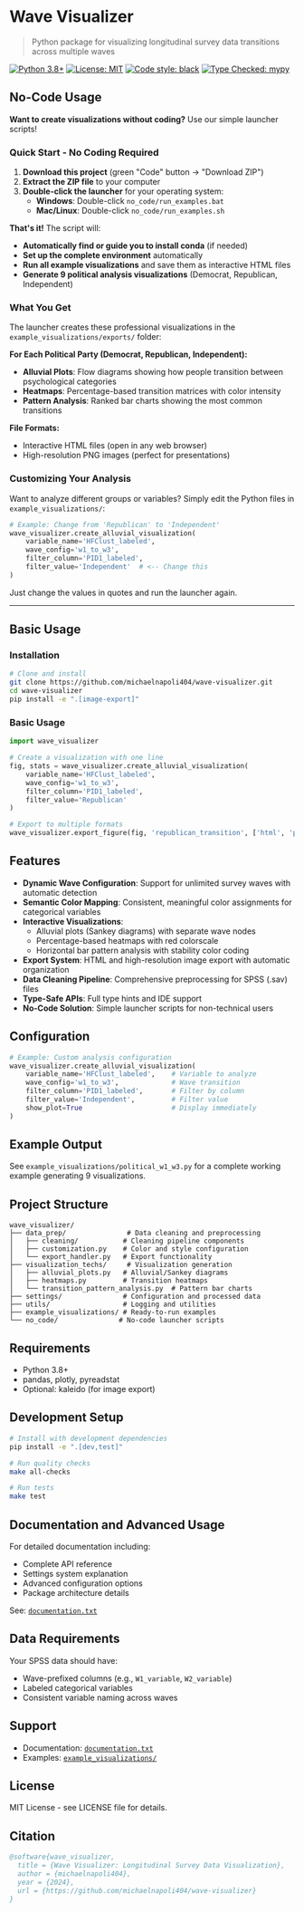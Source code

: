 # Wave Visualizer

> Python package for visualizing longitudinal survey data transitions across multiple waves

[![Python 3.8+](https://img.shields.io/badge/python-3.8+-blue.svg)](https://www.python.org/downloads/)
[![License: MIT](https://img.shields.io/badge/License-MIT-yellow.svg)](https://opensource.org/licenses/MIT)
[![Code style: black](https://img.shields.io/badge/code%20style-black-000000.svg)](https://github.com/psf/black)
[![Type Checked: mypy](https://img.shields.io/badge/type--checked-mypy-blue)](https://mypy-lang.org/)


## No-Code Usage

**Want to create visualizations without coding?** Use our simple launcher scripts!

### Quick Start - No Coding Required

1. **Download this project** (green "Code" button -> "Download ZIP")
2. **Extract the ZIP file** to your computer
3. **Double-click the launcher** for your operating system:
   - **Windows**: Double-click `no_code/run_examples.bat`
   - **Mac/Linux**: Double-click `no_code/run_examples.sh`

**That's it!** The script will:
- **Automatically find or guide you to install conda** (if needed)
- **Set up the complete environment** automatically
- **Run all example visualizations** and save them as interactive HTML files
- **Generate 9 political analysis visualizations** (Democrat, Republican, Independent)

### What You Get

The launcher creates these professional visualizations in the `example_visualizations/exports/` folder:

**For Each Political Party (Democrat, Republican, Independent):**
- **Alluvial Plots**: Flow diagrams showing how people transition between psychological categories
- **Heatmaps**: Percentage-based transition matrices with color intensity  
- **Pattern Analysis**: Ranked bar charts showing the most common transitions

**File Formats:**
- Interactive HTML files (open in any web browser)
- High-resolution PNG images (perfect for presentations)

### Customizing Your Analysis

Want to analyze different groups or variables? Simply edit the Python files in `example_visualizations/`:

```python
# Example: Change from 'Republican' to 'Independent'
wave_visualizer.create_alluvial_visualization(
    variable_name='HFClust_labeled', 
    wave_config='w1_to_w3', 
    filter_column='PID1_labeled', 
    filter_value='Independent'  # <-- Change this
)
```

Just change the values in quotes and run the launcher again.

---

## Basic Usage

### Installation

```bash
# Clone and install
git clone https://github.com/michaelnapoli404/wave-visualizer.git
cd wave-visualizer
pip install -e ".[image-export]"
```

### Basic Usage

```python
import wave_visualizer

# Create a visualization with one line
fig, stats = wave_visualizer.create_alluvial_visualization(
    variable_name='HFClust_labeled',
    wave_config='w1_to_w3',
    filter_column='PID1_labeled',
    filter_value='Republican'
)

# Export to multiple formats
wave_visualizer.export_figure(fig, 'republican_transition', ['html', 'png'])
```

## Features

- **Dynamic Wave Configuration**: Support for unlimited survey waves with automatic detection
- **Semantic Color Mapping**: Consistent, meaningful color assignments for categorical variables  
- **Interactive Visualizations**: 
  - Alluvial plots (Sankey diagrams) with separate wave nodes
  - Percentage-based heatmaps with red colorscale
  - Horizontal bar pattern analysis with stability color coding
- **Export System**: HTML and high-resolution image export with automatic organization
- **Data Cleaning Pipeline**: Comprehensive preprocessing for SPSS (.sav) files
- **Type-Safe APIs**: Full type hints and IDE support
- **No-Code Solution**: Simple launcher scripts for non-technical users 

## Configuration

```python
# Example: Custom analysis configuration
wave_visualizer.create_alluvial_visualization(
    variable_name='HFClust_labeled',    # Variable to analyze
    wave_config='w1_to_w3',             # Wave transition
    filter_column='PID1_labeled',       # Filter by column  
    filter_value='Independent',         # Filter value
    show_plot=True                      # Display immediately
)
```

## Example Output

See `example_visualizations/political_w1_w3.py` for a complete working example generating 9 visualizations.

## Project Structure

```
wave_visualizer/
├── data_prep/               # Data cleaning and preprocessing
│   ├── cleaning/           # Cleaning pipeline components
│   ├── customization.py    # Color and style configuration
│   └── export_handler.py   # Export functionality
├── visualization_techs/     # Visualization generation
│   ├── alluvial_plots.py   # Alluvial/Sankey diagrams
│   ├── heatmaps.py         # Transition heatmaps
│   └── transition_pattern_analysis.py  # Pattern bar charts
├── settings/               # Configuration and processed data
├── utils/                  # Logging and utilities
├── example_visualizations/ # Ready-to-run examples
└── no_code/               # No-code launcher scripts
```

## Requirements

- Python 3.8+
- pandas, plotly, pyreadstat
- Optional: kaleido (for image export)

## Development Setup

```bash
# Install with development dependencies
pip install -e ".[dev,test]"

# Run quality checks
make all-checks

# Run tests
make test
```

## Documentation and Advanced Usage

For detailed documentation including:
- Complete API reference
- Settings system explanation
- Advanced configuration options
- Package architecture details

See: [`documentation.txt`](documentation.txt)

## Data Requirements

Your SPSS data should have:
- Wave-prefixed columns (e.g., `W1_variable`, `W2_variable`)
- Labeled categorical variables
- Consistent variable naming across waves

## Support

- Documentation: [`documentation.txt`](documentation.txt)
- Examples: [`example_visualizations/`](example_visualizations/)

## License

MIT License - see LICENSE file for details.

## Citation

```bibtex
@software{wave_visualizer,
  title = {Wave Visualizer: Longitudinal Survey Data Visualization},
  author = {michaelnapoli404},
  year = {2024},
  url = {https://github.com/michaelnapoli404/wave-visualizer}
}
``` 